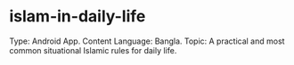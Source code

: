 # islam-in-daily-life
Type: Android App. Content Language: Bangla. Topic: A practical and most common situational Islamic rules for daily life.  
